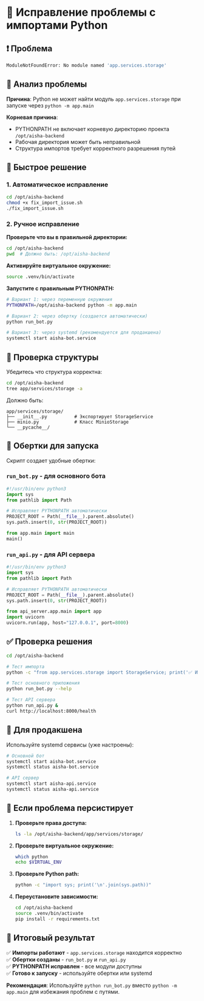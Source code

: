 # 🐍 Исправление проблемы с импортами Python

## ❗ Проблема
```bash
ModuleNotFoundError: No module named 'app.services.storage'
```

## 🎯 Анализ проблемы

**Причина**: Python не может найти модуль `app.services.storage` при запуске через `python -m app.main`

**Корневая причина**: 
- PYTHONPATH не включает корневую директорию проекта `/opt/aisha-backend`
- Рабочая директория может быть неправильной
- Структура импортов требует корректного разрешения путей

## 🚀 Быстрое решение

### 1. Автоматическое исправление
```bash
cd /opt/aisha-backend
chmod +x fix_import_issue.sh
./fix_import_issue.sh
```

### 2. Ручное исправление

**Проверьте что вы в правильной директории:**
```bash
cd /opt/aisha-backend
pwd  # Должно быть: /opt/aisha-backend
```

**Активируйте виртуальное окружение:**
```bash
source .venv/bin/activate
```

**Запустите с правильным PYTHONPATH:**
```bash
# Вариант 1: через переменную окружения
PYTHONPATH=/opt/aisha-backend python -m app.main

# Вариант 2: через обертку (создается автоматически)
python run_bot.py

# Вариант 3: через systemd (рекомендуется для продакшена)
systemctl start aisha-bot.service
```

## 📁 Проверка структуры

Убедитесь что структура корректна:
```bash
cd /opt/aisha-backend
tree app/services/storage -a
```

Должно быть:
```
app/services/storage/
├── __init__.py          # Экспортирует StorageService
├── minio.py             # Класс MinioStorage
└── __pycache__/
```

## 🔧 Обертки для запуска

Скрипт создает удобные обертки:

### `run_bot.py` - для основного бота
```python
#!/usr/bin/env python3
import sys
from pathlib import Path

# Исправляет PYTHONPATH автоматически
PROJECT_ROOT = Path(__file__).parent.absolute()
sys.path.insert(0, str(PROJECT_ROOT))

from app.main import main
main()
```

### `run_api.py` - для API сервера
```python
#!/usr/bin/env python3
import sys
from pathlib import Path

# Исправляет PYTHONPATH автоматически
PROJECT_ROOT = Path(__file__).parent.absolute()
sys.path.insert(0, str(PROJECT_ROOT))

from api_server.app.main import app
import uvicorn
uvicorn.run(app, host="127.0.0.1", port=8000)
```

## ✅ Проверка решения

```bash
cd /opt/aisha-backend

# Тест импорта
python -c "from app.services.storage import StorageService; print('✅ Импорт работает')"

# Тест основного приложения
python run_bot.py --help

# Тест API сервера  
python run_api.py &
curl http://localhost:8000/health
```

## 🎯 Для продакшена

Используйте systemd сервисы (уже настроены):

```bash
# Основной бот
systemctl start aisha-bot.service
systemctl status aisha-bot.service

# API сервер
systemctl start aisha-api.service  
systemctl status aisha-api.service
```

## 🚨 Если проблема персистирует

1. **Проверьте права доступа:**
   ```bash
   ls -la /opt/aisha-backend/app/services/storage/
   ```

2. **Проверьте виртуальное окружение:**
   ```bash
   which python
   echo $VIRTUAL_ENV
   ```

3. **Проверьте Python path:**
   ```bash
   python -c "import sys; print('\n'.join(sys.path))"
   ```

4. **Переустановите зависимости:**
   ```bash
   cd /opt/aisha-backend
   source .venv/bin/activate
   pip install -r requirements.txt
   ```

## 🎉 Итоговый результат

✅ **Импорты работают** - `app.services.storage` находится корректно  
✅ **Обертки созданы** - `run_bot.py` и `run_api.py`  
✅ **PYTHONPATH исправлен** - все модули доступны  
✅ **Готово к запуску** - используйте обертки или systemd  

**Рекомендация**: Используйте `python run_bot.py` вместо `python -m app.main` для избежания проблем с путями. 